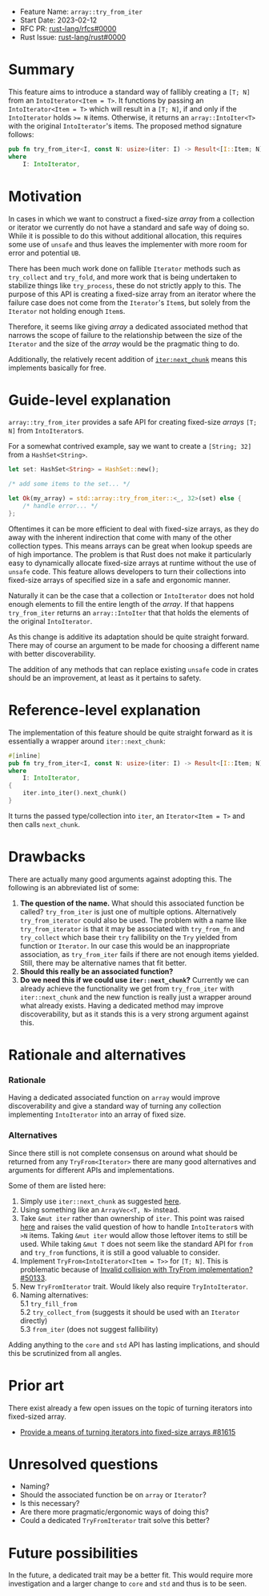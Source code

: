 - Feature Name: `array::try_from_iter`
- Start Date: 2023-02-12
- RFC PR: [rust-lang/rfcs#0000](https://github.com/rust-lang/rfcs/pull/0000)
- Rust Issue: [rust-lang/rust#0000](https://github.com/rust-lang/rust/issues/0000)

# Summary

[summary]: #summary

This feature aims to introduce a standard way of fallibly creating a `[T; N]` from an
`IntoIterator<Item = T>`. It functions by passing an `IntoIterator<Item = T>` which will result in a
`[T; N]`, if and only if the `IntoIterator` holds `>= N` items. Otherwise, it returns an
`array::IntoIter<T>` with the original `IntoIterator`'s items. The proposed method signature follows:

```rust
pub fn try_from_iter<I, const N: usize>(iter: I) -> Result<[I::Item; N], IntoIter<I::Item, N>>
where
    I: IntoIterator,
```

# Motivation

[motivation]: #motivation

In cases in which we want to construct a fixed-size _array_ from a collection or iterator we currently
do not have a standard and safe way of doing so. While it is possible to do this without additional
allocation, this requires some use of `unsafe` and thus leaves the implementer with more room for error
and potential `UB`.

There has been much work done on fallible `Iterator` methods such as `try_collect` and `try_fold`, and
more work that is being undertaken to stabilize things like `try_process`, these do not strictly apply to
this. The purpose of this API is creating a fixed-size array from an iterator where the failure case does
not come from the `Iterator`'s `Item`s, but solely from the `Iterator` not holding enough `Item`s.

Therefore, it seems like giving _array_ a dedicated associated method that narrows the scope of failure
to the relationship between the size of the `Iterator` and the size of the _array_ would be the pragmatic
thing to do.

Additionally, the relatively recent addition of [`iter:next_chunk`](https://github.com/rust-lang/rust/issues/98326)
means this implements basically for free.

# Guide-level explanation

[guide-level-explanation]: #guide-level-explanation

`array::try_from_iter` provides a safe API for creating fixed-size _arrays_ `[T; N]` from `IntoIterator`s.

For a somewhat contrived example, say we want to create a `[String; 32]` from a `HashSet<String>`.

```rust
let set: HashSet<String> = HashSet::new();

/* add some items to the set... */

let Ok(my_array) = std::array::try_from_iter::<_, 32>(set) else {
    /* handle error... */
};

```

Oftentimes it can be more efficient to deal with fixed-size arrays, as they do away with the inherent
indirection that come with many of the other collection types. This means arrays can be great when
lookup speeds are of high importance. The problem is that Rust does not make it particularly easy to
dynamically allocate fixed-size arrays at runtime without the use of `unsafe` code. This feature allows
developers to turn their collections into fixed-size arrays of specified size in a safe and ergonomic
manner.

Naturally it can be the case that a collection or `IntoIterator` does not hold enough elements to fill the
entire length of the _array_. If that happens `try_from_iter` returns an `array::IntoIter` that that holds
the elements of the original `IntoIterator`.

As this change is additive its adaptation should be quite straight forward. There may of course an
argument to be made for choosing a different name with better discoverability.

The addition of any methods that can replace existing `unsafe` code in crates should be an improvement, at
least as it pertains to safety.

# Reference-level explanation

[reference-level-explanation]: #reference-level-explanation

The implementation of this feature should be quite straight forward as it is essentially a wrapper around
`iter::next_chunk`:

```rust
#[inline]
pub fn try_from_iter<I, const N: usize>(iter: I) -> Result<[I::Item; N], IntoIter<I::Item, N>>
where
    I: IntoIterator,
{
    iter.into_iter().next_chunk()
}
```

It turns the passed type/collection into `iter`, an `Iterator<Item = T>` and then calls `next_chunk`.

# Drawbacks

[drawbacks]: #drawbacks

There are actually many good arguments against adopting this. The following is an abbreviated list of
some:

1. **The question of the name.** What should this associated function be called? `try_from_iter` is just
   one of multiple options. Alternatively `try_from_iterator` could also be used. The problem with
   a name like `try_from_iterator` is that it may be associated with `try_from_fn` and `try_collect` which
   base their `try` fallibility on the `Try` yielded from function or `Iterator`. In our case this would
   be an inappropriate association, as `try_from_iter` fails if there are not enough items yielded. Still,
   there may be alternative names that fit better.
2. **Should this really be an associated function?**
3. **Do we need this if we could use `iter::next_chunk`?** Currently we can already achieve the
   functionality we get from `try_from_iter` with `iter::next_chunk` and the new function is really just
   a wrapper around what already exists. Having a dedicated method may improve discoverability, but as it
   stands this is a very strong argument against this.

# Rationale and alternatives

[rationale-and-alternatives]: #rationale-and-alternatives

### Rationale

Having a dedicated associated function on `array` would improve discoverability and give a standard way
of turning any collection implementing `IntoIterator` into an array of fixed size.

### Alternatives

Since there still is not complete consensus on around what should be returned from any `TryFrom<Iterator>`
there are many good alternatives and arguments for different APIs and implementations.

Some of them are listed here:

1. Simply use `iter::next_chunk` as suggested [here](https://github.com/rust-lang/rust/pull/107634#discussion_r1103707872).
2. Using something like an `ArrayVec<T, N>` instead.
3. Take `&mut iter` rather than ownership of `iter`. This point was raised [here](https://github.com/rust-lang/rust/pull/107979#discussion_r1104451509) and raises the valid question of how to handle `IntoIterator`s with `>N` items. Taking `&mut iter` would allow those leftover items to still be used. While taking `&mut T` does not seem like the standard API for `from` and `try_from` functions, it is still a good valuable to consider.
3. Implement `TryFrom<IntoIterator<Item = T>>` for `[T; N]`. This is problematic because of
   [Invalid collision with TryFrom implementation? #50133](https://github.com/rust-lang/rust/issues/50133).
4. New `TryFromIterator` trait. Would likely also require `TryIntoIterator`.
5. Naming alternatives:  
   5.1 `try_fill_from`  
   5.2 `try_collect_from` (suggests it should be used with an `Iterator` directly)  
   5.3 `from_iter` (does not suggest fallibility)

Adding anything to the `core` and `std` API has lasting implications, and should this be scrutinized from
all angles.

# Prior art

[prior-art]: #prior-art

There exist already a few open issues on the topic of turning iterators into fixed-sized array.

- [Provide a means of turning iterators into fixed-size arrays #81615](https://github.com/rust-lang/rust/issues/81615)

# Unresolved questions

[unresolved-questions]: #unresolved-questions

- Naming?
- Should the associated function be on `array` or `Iterator`?
- Is this necessary?
- Are there more pragmatic/ergonomic ways of doing this?
- Could a dedicated `TryFromIterator` trait solve this better?

# Future possibilities

[future-possibilities]: #future-possibilities

In the future, a dedicated trait may be a better fit. This would require more investigation
and a larger change to `core` and `std` and thus is to be seen.
